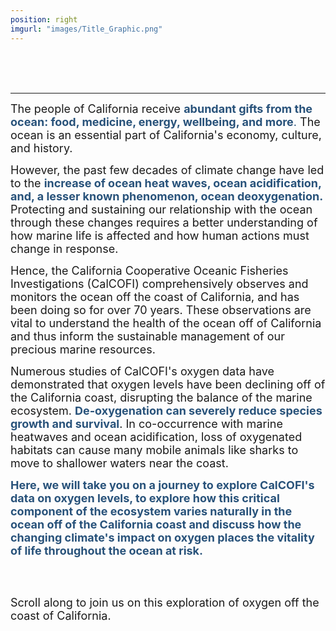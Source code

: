 ```yaml
---
position: right
imgurl: "images/Title_Graphic.png"
---
```

<br />
<br />
<br />

---

<font size="+1"> The people of California receive <span style="color:#28527A"> **abundant gifts from the ocean: food, medicine, energy, wellbeing, and more**. </span> The ocean is an essential part of California's economy, culture, and history. </font>
  
<font size="+1"> However, the past few decades of climate change have led to the <span style="color:#28527A"> **increase of ocean heat waves, ocean acidification, and, a lesser known phenomenon, ocean deoxygenation.** </span> Protecting and sustaining our relationship with the ocean through these changes requires a better understanding of how marine life is affected and how human actions must change in response. </font>

<font size="+1"> Hence, the California Cooperative Oceanic Fisheries Investigations (CalCOFI) comprehensively observes and monitors the ocean off the coast of California, and has been doing so for over 70 years. These observations are vital to understand the health of the ocean off of California and thus inform the sustainable management of our precious marine resources. </font>
  
<font size="+1"> Numerous studies of CalCOFI's oxygen data have demonstrated that oxygen levels have been declining off of the California coast, disrupting the balance of the marine ecosystem. <span style="color:#28527A"> **De-oxygenation can severely reduce species growth and survival**</span>. In co-occurrence with marine heatwaves and ocean acidification, loss of oxygenated habitats can cause many mobile animals like sharks to move to shallower waters near the coast. </font>

<font size="+1"> <span style="color:#28527A"> **Here, we will take you on a journey to explore CalCOFI's data on oxygen levels, to explore how this critical component of the ecosystem varies naturally in the ocean off of the California coast and discuss how the changing climate's impact on oxygen places the vitality of life throughout the ocean at risk.** </span> </font>

<br />
<br />

<font size="+1"> Scroll along to join us on this exploration of oxygen off the coast of California. </font>
